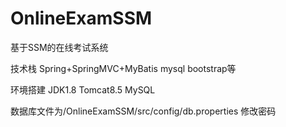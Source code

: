 # OnlineExamSSM
基于SSM的在线考试系统


技术栈
Spring+SpringMVC+MyBatis
mysql
bootstrap等

环境搭建
JDK1.8   Tomcat8.5   MySQL

数据库文件为/OnlineExamSSM/src/config/db.properties 修改密码
